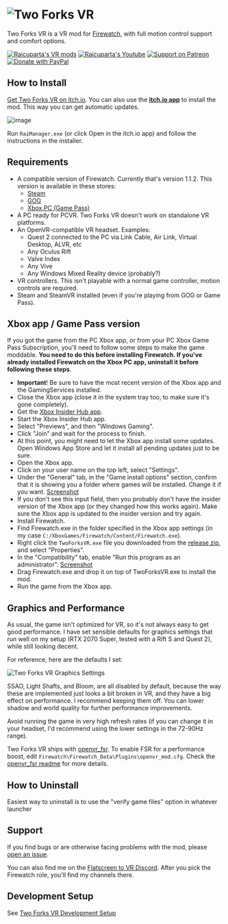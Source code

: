 # ![Two Forks VR](https://user-images.githubusercontent.com/3955124/167098096-e4894ce8-b2d0-4dda-90a0-0c236db72d76.png)

Two Forks VR is a VR mod for [Firewatch](https://store.steampowered.com/app/383870/Firewatch/), with full motion control support and comfort options.

[![Raicuparta's VR mods](https://img.shields.io/badge/-raicuparta.com-blue?style=flat-square&color=563397&logo=data%3Aimage%2Fpng%3Bbase64%2CiVBORw0KGgoAAAANSUhEUgAAABQAAAASCAMAAABsDg4iAAAAAXNSR0IB2cksfwAAAAlwSFlzAAALEwAACxMBAJqcGAAAApdQTFRFAAAA9sIq9sIq9sIq9sIq9sIq9sIq9sIq9sIq9sIq9sIq9sIq9sIq9sIq9sIq9sIq98Mp9sIq9sIq9sIq56xC4aJM3p1R1I5g%2Bscl9sIq9sIq2ZZYr1Wd9L8t8Lkz98Mpt2GQ0otj9sIq9sIq9sIq7bQ5pkirxXh4rVOe77c2p0qo5KZI9sIq9sIq9sIq9cErv26CoD60p0mprlOerlSe8bsx98Iq9sIq9sIq9sIq9sIq9sIq9sIq77wpzaEj9cIq874v6a8%2B7rY2zYNr6KxB9cEpim0XupMg9sIq9sIq9sIqyZ8jEg8EpYIc8b0t8r4w8b0y7ro46bU%2FoHwqDAkGZVAW9sIq9sIq9sIq9L8r7bcs4qsv2J4z16NXz5tlfFpPHRUOUj4lvYtw0pqC0pqIi2ZbGhMRlGxk3qKW%2BMUqs3M%2FqWc%2Bp2U9xohx2Z6T3KCV36OXv4uBUjw4HhYUonZuxI%2BEKx8deFhRZ0tG66yf97Sn4KCPtnVSsW9K6aiZ76%2Bi8bCj9LKlak5IV0A7vYmAzYCN7Xym4IqatIF7Vj876qqe6aqe9rSnxYNkz4xy9rSn9bOm46aa%2BLSnuoh%2Brmh48XOq7lyr7VWr7lqr7maq5n2hYkdDKB0b97Sn9bKk9rOm97Sn3KGVJxwapnlwTjY111aa7lWsx0iPKhkduYh%2F97Sn97Sn9bKma05IBwUFEw0NditV3U%2Bg41Gk7lWr3E%2BflzZtQBcuQi8s%2F8u897Sn97Sn97Sn5aebc1NOY0dDIg4YiFNeXyNEaTtJW0I%2BfVtUcVNN97Sn97Sn152R9LGlwIyC4KOX%2BLWo%2FLms97Sn97Sn97Sn97Sn97Sn97Sn97Sn97Sn97Sn97Sn97Sn97Sn97Sn97Sn97SnUVD75gAAAN10Uk5TAAIdZJytk1UUDXnm%2Fv%2F9xyIgu%2Fv%2F%2F%2F%2B0AkTi%2F%2F%2F%2F%2F%2F%2F%2F%2FCox6v%2F%2F%2F%2F%2F%2F%2F%2F99ATz%2F%2F%2F%2F%2F%2F%2F%2F%2F7qWYqooz5P%2F%2F%2F%2F%2F%2F%2F%2F%2F%2F%2F%2F%2F3v2zF%2F%2F%2F%2F%2F%2F%2F%2F%2F%2F%2F%2F708bBt%2F8%2F%2F%2F%2F%2F%2F%2F%2F%2F%2F%2F%2F%2F%2F%2F%2F%2F%2FhdC5n%2F%2F%2F%2F%2F%2F%2F%2F%2F%2F%2F%2F%2F%2F%2F%2F%2F%2F%2BUTe%2F%2F%2F%2F%2F%2F%2F%2F%2F%2F%2F%2F%2F%2F%2F%2F%2F%2F%2F%2F1mH%2F%2F%2F%2F%2F%2F%2F%2F%2F%2F%2F%2F%2F%2F%2F%2F%2F%2F%2F%2Fimj%2F%2F%2F%2F%2F%2F%2F%2F%2F%2F%2F%2F%2F%2FlEi8%2F%2F%2F%2F%2F%2F%2F%2F%2F%2F%2F%2F%2F%2F%2F3gwBav3%2F%2F%2F%2F%2F%2F%2F%2F%2F%2F%2Flkbu7%2F%2F%2F%2F%2F8QMCPsv598hDD0BwlKCTOQ4NJ5LvAAAAs0lEQVQYGQXBPSoAAACA0e9NUn6SFGXCYiAxipWUmQNYHMBkNzmAxQGYLWZmkgwWm6IkkZKF91QVwE9VqhqEwkeVqjF%2BB%2FzUIC%2BVaspXjQCeKjXrtZoEuF%2B41%2BLbV9UMAKy6q5YAuF5j66pqHQDO7AIAnJR9AABH6RAA4CAdAwDspVOAz2oUO%2Bncd0MAsJkueW7axTZgtdTlsMc%2BR%2F7m4X18pVQ3uK1a5nmjUtUDeJswV9U%2FPAYlllR%2F3sAAAAAASUVORK5CYII%3D)](https://raicuparta.com)
[![Raicuparta's Youtube](https://img.shields.io/endpoint?color=AD1717&label=Youtube&logoColor=fff&style=flat-square&url=https%3A%2F%2Fyoutube-channel-badge-orpin.vercel.app%2Fapi%2Fsubscriber)](https://www.youtube.com/c/Raicuparta)
[![Support on Patreon](https://img.shields.io/badge/dynamic/json?style=flat-square&color=D93841&label=Patreon&logoColor=fff&query=data.attributes.patron_count&url=https%3A%2F%2Fwww.patreon.com%2Fapi%2Fcampaigns%2F7004713&logo=patreon)](https://www.patreon.com/raivr)
[![Donate with PayPal](https://img.shields.io/badge/PayPal-$$$-blue?style=flat-square&color=00457C&logo=data%3Aimage%2Fpng%3Bbase64%2CiVBORw0KGgoAAAANSUhEUgAAABwAAAAhCAMAAAD9NzvVAAAAAXNSR0IB2cksfwAAAAlwSFlzAAALEwAACxMBAJqcGAAAAZ5QTFRFAAAA%2F%2F%2F%2F%2F%2F%2F%2F%2F%2F%2F%2F%2F%2F%2F%2F%2F%2F%2F%2F%2F%2F%2F%2F%2F%2F%2F%2F%2F%2F%2F%2F%2F%2F%2F%2F%2F%2F%2F%2F%2F%2F%2F%2F%2F%2F%2F%2F%2F%2F%2F%2F%2F%2F%2F%2F%2F%2F%2F%2F%2F%2F%2F%2F%2F%2F%2F%2F%2F%2F%2F%2F%2F%2F%2F%2F%2F%2F%2F%2F%2F%2F%2F%2F%2F%2F%2F%2F%2F%2F%2F%2F%2F%2F%2F%2F%2F%2F%2F%2F%2F%2F%2F%2F%2F%2F%2F%2F%2F%2F%2F%2F%2F%2F%2F%2F%2F%2F%2F%2F%2F%2F%2F%2F%2F%2F%2F%2F%2F%2F%2F%2F%2F%2F%2F%2F%2F%2F%2F%2F%2F%2F%2F%2F%2F%2F%2F%2F%2F%2F%2F%2F%2F%2F%2F%2F%2F%2F%2F%2F%2F%2F%2F%2F%2F%2F%2F%2F%2F%2F%2F%2F%2F%2F%2F%2F%2F%2F%2F%2F%2F%2F%2F%2F%2F%2F%2F%2F%2F%2F%2F%2F%2F%2F%2F%2F%2F%2F%2F%2F%2F%2F%2F%2F%2F%2F%2F%2F%2F%2F%2F%2F%2F%2F%2F%2F%2F%2F%2F%2F%2F%2F%2F%2F%2F%2F%2F%2F%2F%2F%2F%2F%2F%2F%2F%2F%2F%2F%2F%2F%2F%2F%2F%2F%2F%2F%2F%2F%2F%2F%2F%2F%2F%2F%2F%2F%2F%2F%2F%2F%2F%2F%2F%2F%2F%2F%2F%2F%2F%2F%2F%2F%2F%2F%2F%2F%2F%2F%2F%2F%2F%2F%2F%2F%2F%2F%2F%2F%2F%2F%2F%2F%2F%2F%2F%2F%2F%2F%2F%2F%2F%2F%2F%2F%2F%2F%2F%2F%2F%2F%2F%2F%2F%2F%2F%2F%2F%2F%2F%2F%2F%2F%2F%2F%2F%2F%2F%2F%2F%2F%2F%2F%2F%2F%2F%2F%2F%2F%2F%2F%2F%2F%2F%2F%2F%2F%2F%2F%2F%2F%2F%2F%2F%2F%2F%2F%2F%2F%2F%2F%2F%2F%2F%2F%2F%2F%2F%2F%2F%2F%2F%2F%2F%2F%2F%2F%2F%2F%2F%2F%2F%2F%2F%2F%2F%2F%2F%2F%2F%2F%2F%2F%2F%2F%2F%2F%2F%2F%2F%2F%2F%2F%2F%2F%2F%2F%2F%2F%2F%2F%2F%2F%2F%2F%2F%2F%2F%2F%2F%2F%2F%2F%2F%2F%2F%2F%2F%2F%2F%2F%2F%2F%2F%2F%2F%2F%2F%2F%2F%2F%2F%2F%2F%2F%2F%2F%2F%2F%2F%2F%2F%2F%2F%2F%2F%2F%2F%2F%2F%2F%2F%2F%2F%2F%2F%2F%2F%2F%2F%2F%2F%2F%2F%2F%2F%2F%2F%2F%2F%2F%2F%2F%2F%2F%2F%2F%2F%2F%2F%2F%2F%2F%2F%2F%2F%2F%2F%2F%2F%2F%2F%2F%2F%2F%2F%2F%2F%2F%2F%2F%2F%2F%2F%2F%2F%2F%2F%2F%2F%2F%2F%2F%2F%2F%2F%2F%2F%2F%2F%2F%2F%2F%2F%2F%2F%2F%2F%2F%2F%2F%2F%2F%2F%2F%2F%2F%2F%2F2jFIFAAAAIp0Uk5TAE%2FH0tPU1dDJtH5FDL3%2F8ookBffjOR7%2BxkZbZIuMo6qczYIB8FM8jR%2F6F%2FV2pArggT8CuZQEv%2F0OzrEvXPjxIN%2F8vBHuMvlRCGZHtrK3q48TBjZhaocYKSgqMTtVhOu7Foj0PtHh87DKupYQJc%2F7qNgm5uozxa1LEnlASokdbuK1FTQs3nTtLWvW2bD6ewAAAYBJREFUeJxt0fk%2FAkEUAPBH7ZZrQgm5qo3kiKRcyVkUcuQIEcp93%2Fd99l%2FbZpaamvfLm33fz9t9bwdAjKxsmUwul3Mcz8kVypzcvHxIRgGiQ1VY9G%2FFapQempI%2F1GYYKi37e3N5JiKkk7CChZUSVrGwWsIaFuolNLDQKAgJE0wsrK0zJwauZ5mlwdjYJGItC5utLUgpYivDVDYbQiaANjsD2x1OhDoAOrsyrbvH1YuQG6CvP50GBodsw2LmADxumrz2kVEfbhB%2Fkr8U19SGsfEJe2BSNzU9o8cVUxBgljTMzS%2BEQotLy%2BEV5yqpRNYA1vFpI6qLKRTc5lbyyz5xzW183Antpo21ZwXYL8PHwMEhRUfHDWKj54R88rQl1c6C1sSdhM%2FxU8WFiizCGy6vzNc35DJvj3Dx7p60PEBqkJ3Q4xNOFj%2BFZEivw4yzxkPhMy7ywgtZXEshmWfsVYmzvpPCt%2FJEvEc%2FMH4KwAjXF8Ywy2CF3M03E39i8Xicj1ip4i%2BcY08HRSSK8AAAAABJRU5ErkJggg%3D%3D)](https://paypal.me/raicuparta/5usd)

## How to Install

[Get Two Forks VR on itch.io](https://raicuparta.itch.io/two-forks-vr). You can also use the [**itch.io app**](https://itch.io/app) to install the mod. This way you can get automatic updates.

![image](https://user-images.githubusercontent.com/3955124/185611673-d3ab0573-49a8-4bf9-a84d-66beee4b5ead.png)

Run `RaiManager.exe` (or click Open in the itch.io app) and follow the instructions in the installer.

## Requirements

- A compatible version of Firewatch. Currently that's version 1.1.2. This version is available in these stores:
  - [Steam](https://store.steampowered.com/app/383870/Firewatch/)
  - [GOG](https://www.gog.com/en/game/firewatch)
  - [Xbox PC (Game Pass)](https://www.xbox.com/es-ES/games/store/firewatch/bqqkg9h2stc0)
- A PC ready for PCVR. Two Forks VR doesn't work on standalone VR platforms.
- An OpenVR-compatible VR headset. Examples:
  - Quest 2 connected to the PC via Link Cable, Air Link, Virtual Desktop, ALVR, etc
  - Any Oculus Rift
  - Valve Index
  - Any Vive
  - Any Windows Mixed Reality device (probably?)
- VR controllers. This isn't playable with a normal game controller, motion controls are required.
- Steam and SteamVR installed (even if you're playing from GOG or Game Pass).

## Xbox app / Game Pass version

If you got the game from the PC Xbox app, or from your PC Xbox Game Pass Subscription, you'll need to follow some steps to make the game moddable. **You need to do this before installing Firewatch. If you've already installed Firewatch on the Xbox PC app, uninstall it before following these steps**.

- **Important**! Be sure to have the most recent version of the Xbox app and the GamingServices installed.
- Close the Xbox app (close it in the system tray too, to make sure it's gone completely).
- Get the [Xbox Insider Hub app](https://www.microsoft.com/en-us/p/xbox-insider-hub/9pldpg46g47z).
- Start the Xbox Insider Hub app.
- Select "Previews", and then "Windows Gaming".
- Click "Join" and wait for the process to finish.
- At this point, you might need to let the Xbox app install some updates. Open Windows App Store and let it install all pending updates just to be sure.
- Open the Xbox app.
- Click on your user name on the top left, select "Settings".
- Under the "General" tab, in the "Game install options" section, confirm that it is showing you a folder where games will be installed. Change it if you want. [Screenshot](https://user-images.githubusercontent.com/3955124/171329511-aa344df6-df1a-4c2e-a8cf-1a0e2427602c.png)
- If you don't see this input field, then you probably don't have the insider version of the Xbox app (or they changed how this works again). Make sure the Xbox app is updated to the insider version and try again.
- Install Firewatch.
- Find Firewatch.exe in the folder specified in the Xbox app settings (in my case `C:/XboxGames/Firewatch/Content/Firewatch.exe`).
- Right click the `TwoForksVR.exe` file you downloaded from the [release zip](https://github.com/Raicuparta/two-forks-vr/releases/latest), and select "Properties".
- In the "Compatibility" tab, enable "Run this program as an administrator". [Screenshot](https://user-images.githubusercontent.com/3955124/171334868-1a185df4-1068-4faf-b99c-0e5a147beeca.png)
- Drag Firewatch.exe and drop it on top of TwoForksVR.exe to install the mod.
- Run the game from the Xbox app.

## Graphics and Performance

As usual, the game isn't optimized for VR, so it's not always easy to get good performance. I have set sensible defaults for graphics settings that run well on my setup (RTX 2070 Super, tested with a Rift S and Quest 2), while still looking decent.

For reference, here are the defaults I set:

![Two Forks VR Graphics Settings](https://user-images.githubusercontent.com/3955124/167103353-097946eb-52e7-48ae-9215-920016fe0bb9.png)

SSAO, Light Shafts, and Bloom, are all disabled by default, because the way these are implemented just looks a bit broken in VR, and they have a big effect on performance. I recommend keeping them off. You can lower shadow and world quality for further performance improvements.

Avoid running the game in very high refresh rates (if you can change it in your headset, I'd recommend using the lower settings in the 72-90Hz range).

Two Forks VR ships with [openvr_fsr](https://github.com/fholger/openvr_fsr). To enable FSR for a performance boost, edit `Firewatch\Firewatch_Data\Plugins\openvr_mod.cfg`. Check the [openvr_fsr readme](https://github.com/fholger/openvr_fsr#readme) for more details.

## How to Uninstall

Easiest way to uninstall is to use the "verify game files" option in whatever launcher

## Support

If you find bugs or are otherwise facing problems with the mod, please [open an issue](https://github.com/Raicuparta/two-forks-vr/issues/new/choose).

You can also find me on the [Flatscreen to VR Discord](https://discord.gg/gEEqTVFzvD). After you pick the Firewatch role, you'll find my channels there.

## Development Setup

See [Two Forks VR Development Setup](SETUP.md)
